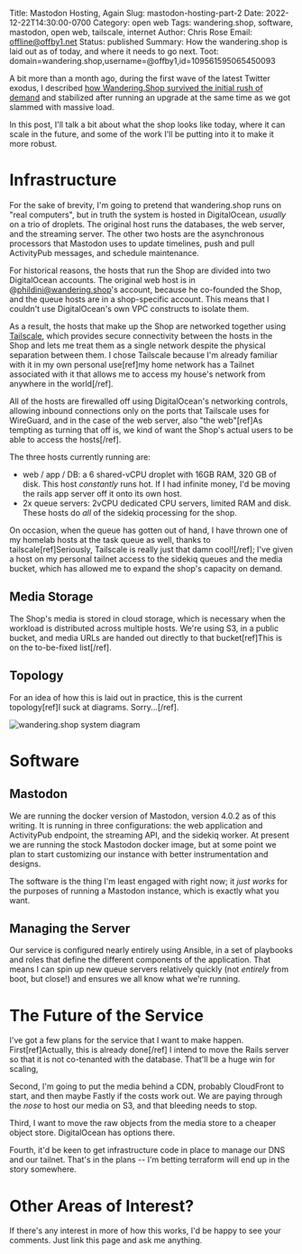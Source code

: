 Title: Mastodon Hosting, Again
Slug: mastodon-hosting-part-2
Date: 2022-12-22T14:30:00-0700
Category: open web
Tags: wandering.shop, software, mastodon, open web, tailscale, internet
Author: Chris Rose
Email: offline@offby1.net
Status: published
Summary: How the wandering.shop is laid out as of today, and where it needs to go next.
Toot: domain=wandering.shop,username=@offby1,id=109561595065450093

A bit more than a month ago, during the first wave of the latest Twitter exodus, I described [how Wandering.Shop survived the initial rush of demand]({filename}/rst/2022-11-07-mastodon-hosting-part-1.md) and stabilized after running an upgrade at the same time as we got slammed with massive load.

In this post, I'll talk a bit about what the shop looks like today, where it can scale in the future, and some of the work I'll be putting into it to make it more robust.

# Infrastructure

For the sake of brevity, I'm going to pretend that wandering.shop runs on "real computers", but in truth the system is hosted in DigitalOcean, _usually_ on a trio of droplets. The original host runs the databases, the web server, and the streaming server. The other two hosts are the asynchronous processors that Mastodon uses to update timelines, push and pull ActivityPub messages, and schedule maintenance.

For historical reasons, the hosts that run the Shop are divided into two DigitalOcean accounts. The original web host is in @phildini@wandering.shop's account, because he co-founded the Shop, and the queue hosts are in a shop-specific account. This means that I couldn't use DigitalOcean's own VPC constructs to isolate them.

As a result, the hosts that make up the Shop are networked together using [Tailscale](https://tailscale.com), which provides secure connectivity between the hosts in the Shop and lets me treat them as a single network despite the physical separation between them. I chose Tailscale because I'm already familiar with it in my own personal use[ref]my home network has a Tailnet associated with it that allows me to access my house's network from anywhere in the world[/ref].

All of the hosts are firewalled off using DigitalOcean's networking controls, allowing inbound connections only on the ports that Tailscale uses for WireGuard, and in the case of the web server, also "the web"[ref]As tempting as turning that off is, we kind of want the Shop's actual users to be able to access the hosts[/ref].

The three hosts currently running are:

- web / app / DB: a 6 shared-vCPU droplet with 16GB RAM, 320 GB of disk. This host _constantly_ runs hot. If I had infinite money, I'd be moving the rails app server off it onto its own host.
- 2x queue servers: 2vCPU dedicated CPU servers, limited RAM and disk. These hosts do _all_ of the sidekiq processing for the shop.

On occasion, when the queue has gotten out of hand, I have thrown one of my homelab hosts at the task queue as well, thanks to tailscale[ref]Seriously, Tailscale is really just that damn cool![/ref]; I've given a host on my personal tailnet access to the sidekiq queues and the media bucket, which has allowed me to expand the shop's capacity on demand.

## Media Storage

The Shop's media is stored in cloud storage, which is necessary when the workload is distributed across multiple hosts. We're using S3, in a public bucket, and media URLs are handed out directly to that bucket[ref]This is on the to-be-fixed list[/ref].

## Topology

For an idea of how this is laid out in practice, this is the current topology[ref]I suck at diagrams. Sorry...[/ref].

![wandering.shop system diagram]({attach}/images/mastodon/system-diagram-2022-12.drawio.png)

# Software

## Mastodon

We are running the docker version of Mastodon, version 4.0.2 as of this writing. It is running in three configurations: the web application and ActivityPub endpoint, the streaming API, and the sidekiq worker. At present we are running the stock Mastodon docker image, but at some point we plan to start customizing our instance with better instrumentation and designs.

The software is the thing I'm least engaged with right now; it _just works_ for the purposes of running a Mastodon instance, which is exactly what you want.

## Managing the Server

Our service is configured nearly entirely using Ansible, in a set of playbooks and roles that define the different components of the application. That means I can spin up new queue servers relatively quickly (not _entirely_ from boot, but close!) and ensures we all know what we're running.

# The Future of the Service

I've got a few plans for the service that I want to make happen. First[ref]Actually, this is already done[/ref] I intend to move the Rails server so that it is not co-tenanted with the database. That'll be a huge win for scaling,

Second, I'm going to put the media behind a CDN, probably CloudFront to start, and then maybe Fastly if the costs work out. We are paying through the _nose_ to host our media on S3, and that bleeding needs to stop.

Third, I want to move the raw objects from the media store to a cheaper object store. DigitalOcean has options there.

Fourth, it'd be keen to get infrastructure code in place to manage our DNS and our tailnet. That's in the plans -- I'm betting terraform will end up in the story somewhere.

# Other Areas of Interest?

If there's any interest in more of how this works, I'd be happy to see your comments. Just link this page and ask me anything.
